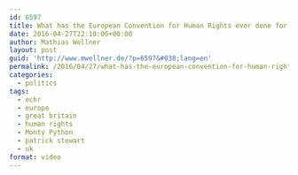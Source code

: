 ```yaml
---
id: 6597
title: What has the European Convention for Human Rights ever done for us?
date: 2016-04-27T22:10:06+00:00
author: Mathias Wellner
layout: post
guid: 'http://www.mwellner.de/?p=6597&#038;lang=en'
permalink: /2016/04/27/what-has-the-european-convention-for-human-rights-ever-done-for-us/?lang=en
categories:
  - politics
tags:
  - echr
  - europe
  - great britain
  - human rights
  - Monty Python
  - patrick stewart
  - uk
format: video
---
```

